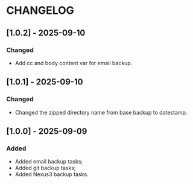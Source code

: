 # CHANGELOG

## [1.0.2] - 2025-09-10

### Changed

- Add cc and body content var for email backup.

## [1.0.1] - 2025-09-10

### Changed

- Changed the zipped directory name from base backup to datestamp.

## [1.0.0] - 2025-09-09

### Added

- Added email backup tasks;
- Added git backup tasks;
- Added Nexus3 backup tasks.
